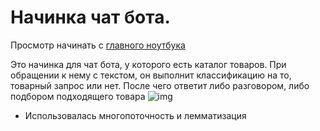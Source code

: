 # Начинка чат бота.

Просмотр начинать с [главного ноутбука](https://github.com/Sly-Dog/Projects/blob/main/chat_bot/chat_bot.ipynb)

Это начинка для чат бота, у которого есть каталог товаров. При обращении к нему с текстом, он выполнит классификацию на то,
товарный запрос или нет. После чего ответит либо разговором, либо подбором подходящего товара
![img](https://camo.githubusercontent.com/e4c9c365f8070ce814b5b594b33fba76de41dcd5db05b01e59f0480671e98182/68747470733a2f2f7261772e67697468756275736572636f6e74656e742e636f6d2f536c792d446f672f6174746163686d656e74732f6d61696e2f636861745f626f745f6d61702e706e67)

- Использовалась многопоточность и лемматизация  
